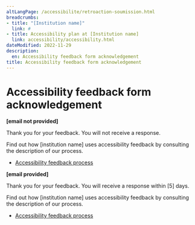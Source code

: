 ```yaml
---
altLangPage: /accessibilite/retroaction-soumission.html
breadcrumbs:
- title: "[Institution name]"
  link: #
- title: Accessibility plan at [Institution name]
  link: accessibility/accessibility.html 
dateModified: 2022-11-29
description: 
  en: Accessibility feedback form acknowledgement
title: Accessibility feedback form acknowledgement
---
```

<h1 property="name" id="wb-cont" dir="ltr">Accessibility feedback form acknowledgement</h1>
<p><strong>[email not provided]</strong></p>
<p>Thank you for your feedback. You will not receive a response.</p>
 <p>Find out how [institution name] uses accessibility feedback by consulting the description of our process.</p>
   <ul class="list-inline">
        <li><a href="feedback-process.html">Accessibility feedback process</a></li>
      </ul>

<p class="mrgn-tp-lg"><strong>[email provided]</strong></p>
<p>Thank you for your feedback. You will receive a response within [5] days.</p>   
<p>Find out how [institution name] uses accessibility feedback by consulting the description of our process.</p>
   <ul class="list-inline">
        <li><a href="feedback-process.html">Accessibility feedback process</a></li>
      </ul>
